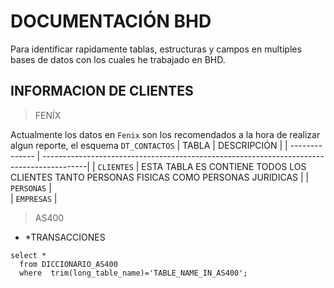 # DOCUMENTACIÓN BHD 
Para identificar rapidamente tablas, estructuras y campos en multiples bases de datos con los cuales he trabajado en BHD.
## INFORMACION DE CLIENTES
> FENÍX

Actualmente los datos en `Fenix` son los recomendados a la hora de realizar algun reporte, el esquema `DT_CONTACTOS`
| TABLA          | DESCRIPCIÓN                                                                              |
| -------------- | -----------------------------------------------------------------------------------------|
| `CLIENTES`     | ESTA TABLA ES CONTIENE TODOS LOS CLIENTES TANTO PERSONAS FISICAS COMO PERSONAS JURIDICAS |
| `PERSONAS`     |                                                     
| `EMPRESAS`     |



> AS400
- *TRANSACCIONES


```
select * 
  from DICCIONARIO_AS400
  where  trim(long_table_name)='TABLE_NAME_IN_AS400';
```



